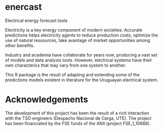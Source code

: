 # enercast
Electrical energy forecast tools

Electricity is a key energy component of modern societies. Accurate predictions helps 
electricity agents to reduce production costs, optimize the use of natural ressources,
take avantage of market opportunities among other benefits.

Industry and academia have collaborate for years now, producing a vast set of models
and data analysis tools. However, electrical systems have their own characterics that
may vary from one system to another. 

This R package is the result of adapting and extending some of the predictions models
existent in literature for the Uruguayan electrical system. 

# Acknowledgements
The development of this project has been the result of a rich interaction with the
TSO engineers (Despacho Nacional de Carga, UTE). The project has been financiated
by the FSE funds of the ANII (project FSE_1_10688).

